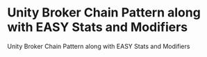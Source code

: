 # Unity Broker Chain Pattern along with EASY Stats and Modifiers
 Unity Broker Chain Pattern along with EASY Stats and Modifiers
